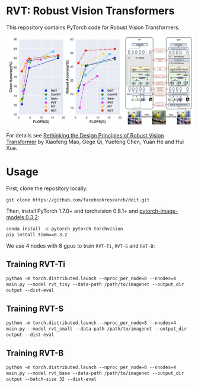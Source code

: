 # RVT: Robust Vision Transformers

This repository contains PyTorch code for Robust Vision Transformers.

![RVT](RVT.png)

For details see [Rethinking the Design Principles of Robust Vision Transformer](https://arxiv.org/abs/2012.12877) by Xiaofeng Mao, Gege Qi, Yuefeng Chen, Yuan He and Hui Xue. 

# Usage

First, clone the repository locally:
```
git clone https://github.com/facebookresearch/deit.git
```
Then, install PyTorch 1.7.0+ and torchvision 0.8.1+ and [pytorch-image-models 0.3.2](https://github.com/rwightman/pytorch-image-models):

```
conda install -c pytorch pytorch torchvision
pip install timm==0.3.2
```

We use 4 nodes with 8 gpus to train `RVT-Ti`, `RVT-S` and `RVT-B`:
## Training RVT-Ti

```
python -m torch.distributed.launch --nproc_per_node=8 --nnodes=4 main.py --model rvt_tiny --data-path /path/to/imagenet --output_dir output --dist-eval
```

## Training RVT-S

```
python -m torch.distributed.launch --nproc_per_node=8 --nnodes=4 main.py --model rvt_small --data-path /path/to/imagenet --output_dir output --dist-eval
```

## Training RVT-B

```
python -m torch.distributed.launch --nproc_per_node=8 --nnodes=4 main.py --model rvt_base --data-path /path/to/imagenet --output_dir output --batch-size 32 --dist-eval
```
